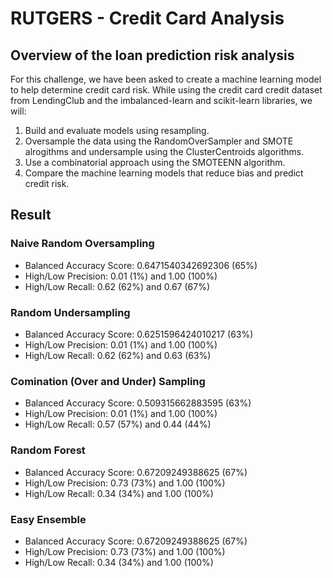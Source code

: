 # RUTGERS - Credit Card Analysis

## Overview of the loan prediction risk analysis
For this challenge, we have been asked to create a machine learning model to help determine credit card risk. While using the credit card credit dataset from LendingClub and the imbalanced-learn and scikit-learn libraries, we will:

  1. Build and evaluate models using resampling.
  2. Oversample the data using the RandomOverSampler and SMOTE alrogithms and undersample using the ClusterCentroids algorithms.
  3. Use a combinatorial approach using the SMOTEENN algorithm.
  4. Compare the machine learning models that reduce bias and predict credit risk.

## Result
### Naive Random Oversampling
  - Balanced Accuracy Score: 0.6471540342692306 (65%)
  - High/Low Precision: 0.01 (1%) and 1.00 (100%)
  - High/Low Recall: 0.62 (62%) and 0.67 (67%)
  
 ### Random Undersampling
  - Balanced Accuracy Score: 0.6251596424010217 (63%)
  - High/Low Precision: 0.01 (1%) and 1.00 (100%)
  - High/Low Recall: 0.62 (62%) and 0.63 (63%)


### Comination (Over and Under) Sampling
  - Balanced Accuracy Score: 0.509315662883595 (63%)
  - High/Low Precision: 0.01 (1%) and 1.00 (100%)
  - High/Low Recall: 0.57 (57%) and 0.44 (44%)
  
### Random Forest
  - Balanced Accuracy Score: 0.67209249388625 (67%)
  - High/Low Precision: 0.73 (73%) and 1.00 (100%)
  - High/Low Recall: 0.34 (34%) and 1.00 (100%)

### Easy Ensemble
  - Balanced Accuracy Score: 0.67209249388625 (67%)
  - High/Low Precision: 0.73 (73%) and 1.00 (100%)
  - High/Low Recall: 0.34 (34%) and 1.00 (100%)
